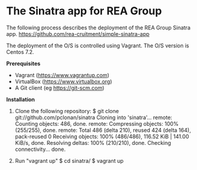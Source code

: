# The Sinatra app for REA Group

The following process describes the deployment of the REA Group Sinatra app.
https://github.com/rea-cruitment/simple-sinatra-app

The deployment of the O/S is controlled using Vagrant. The O/S version is Centos 7.2.

**Prerequisites**

* Vagrant (https://www.vagrantup.com)
* VirtualBox (https://www.virtualbox.org)
* A Git client (eg https://git-scm.com)

**Installation**

1) Clone the following repository:
  $ git clone git://github.com/pclonan/sinatra
  Cloning into 'sinatra'...
  remote: Counting objects: 486, done.
  remote: Compressing objects: 100% (255/255), done.
  remote: Total 486 (delta 210), reused 424 (delta 164), pack-reused 0
  Receiving objects: 100% (486/486), 116.52 KiB | 141.00 KiB/s, done.
  Resolving deltas: 100% (210/210), done.
  Checking connectivity... done.

2) Run "vagrant up"
  $ cd sinatra/
  $ vagrant up
